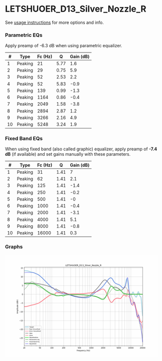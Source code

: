 # LETSHUOER_D13_Silver_Nozzle_R
See [usage instructions](https://github.com/jaakkopasanen/AutoEq#usage) for more options and info.

### Parametric EQs
Apply preamp of -6.3 dB when using parametric equalizer.

|   # | Type    |   Fc (Hz) |    Q |   Gain (dB) |
|-----|---------|-----------|------|-------------|
|   1 | Peaking |        21 | 5.77 |         1.6 |
|   2 | Peaking |        29 | 0.75 |         5.9 |
|   3 | Peaking |        52 | 2.53 |         2.2 |
|   4 | Peaking |        52 | 5.83 |        -0.9 |
|   5 | Peaking |       139 | 0.99 |        -1.3 |
|   6 | Peaking |      1164 | 0.86 |        -0.4 |
|   7 | Peaking |      2049 | 1.58 |        -3.8 |
|   8 | Peaking |      2894 | 2.87 |         1.2 |
|   9 | Peaking |      3266 | 2.16 |         4.9 |
|  10 | Peaking |      5248 | 3.24 |         1.9 |

### Fixed Band EQs
When using fixed band (also called graphic) equalizer, apply preamp of **-7.4 dB** (if available) and set gains manually with these parameters.

|   # | Type    |   Fc (Hz) |    Q |   Gain (dB) |
|-----|---------|-----------|------|-------------|
|   1 | Peaking |        31 | 1.41 |         7   |
|   2 | Peaking |        62 | 1.41 |         2.1 |
|   3 | Peaking |       125 | 1.41 |        -1.4 |
|   4 | Peaking |       250 | 1.41 |        -0.2 |
|   5 | Peaking |       500 | 1.41 |        -0   |
|   6 | Peaking |      1000 | 1.41 |        -0.4 |
|   7 | Peaking |      2000 | 1.41 |        -3.1 |
|   8 | Peaking |      4000 | 1.41 |         5.1 |
|   9 | Peaking |      8000 | 1.41 |        -0.8 |
|  10 | Peaking |     16000 | 1.41 |         0.3 |

### Graphs
![](./LETSHUOER_D13_Silver_Nozzle_R.png)
